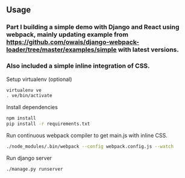 ## Usage
### Part I building a simple demo with Django and React using webpack, mainly updating example from https://github.com/owais/django-webpack-loader/tree/master/examples/simple with latest versions.
### Also included a simple inline integration of CSS.

Setup virtualenv (optional)
```bash
virtualenv ve
. ve/bin/activate
```

Install dependencies
```bash
npm install
pip install -r requirements.txt
```

Run continuous webpack compiler to get main.js with inline CSS.
```bash
./node_modules/.bin/webpack --config webpack.config.js --watch
```

Run django server
```bash
./manage.py runserver
```
